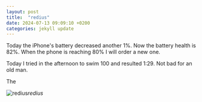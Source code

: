 ```yaml
---
layout: post
title:  "redius"
date: 2024-07-13 09:09:10 +0200
categories: jekyll update
---
```


Today the iPhone's battery decreased another 1%. Now the battery health is 82%. When the phone is reaching 80% I will order a new one.   

Today I tried in the afternoon to swim 100 and resulted 1:29. Not bad for an old man.   

The 


![redius](https://lh3.googleusercontent.com/pw/AP1GczNQrQkajXV5dXzL26lOYDQtvWUxyyZbhKPiz6BOWncVR08BPf_A4P96XtM3HcmA3hkRw22-QeFOofY72LvvMUtZicjg0iGf5_TjKMdNjQXKnBHTJNU=w0)*redius*&nbsp;



[jekyll-docs]: https://jekyllrb.com/docs/home
[jekyll-gh]:   https://github.com/jekyll/jekyll
[jekyll-talk]: https://talk.jekyllrb.com/
